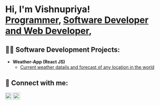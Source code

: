 <h1>Hi, I'm Vishnupriya! <br/><a href="https://github.com/vishnupriyagithub">Programmer</a>, <a href="https://www.linkedin.com/in/vishnupriyagandhala/">Software Developer and Web Developer</a>,
  
<h2>👨‍💻 Software Development Projects:</h2>


- <b>Weather-App  (React JS)</b>
  - [Current weather datails and forecast of any location in the world]([https://github.com/joshmadakor1/4chan-Image-Analysis-Middleware-C964](https://github.com/vishnupriyagithub/weather-app.git)) 





<h2> 🤳 Connect with me:</h2>

[<img align="left" alt="JoshMadakor | YouTube" width="22px" src="https://cdn.jsdelivr.net/npm/simple-icons@v3/icons/youtube.svg" />][youtube]

[<img align="left" alt="JoshMadakor | LinkedIn" width="22px" src="https://cdn.jsdelivr.net/npm/simple-icons@v3/icons/linkedin.svg" />][linkedin]


[youtube]: https://youtube.com/channel/UC18ZUgPKCMOowPD6ouIJWrw
[linkedin]: https://www.linkedin.com/in/vishnupriyagandhala/

<!--
**joshmadakor1/joshmadakor1** is a ✨ _special_ ✨ repository because its `README.md` (this file) appears on your GitHub profile.

Here are some ideas to get you started:

- 🔭 I’m currently working on ...
- 🌱 I’m currently learning ...
- 👯 I’m looking to collaborate on ...
- 🤔 I’m looking for help with ...
- 💬 Ask me about ...
- 📫 How to reach me: ...
- 😄 Pronouns: ...
- ⚡ Fun fact: ...
-->
